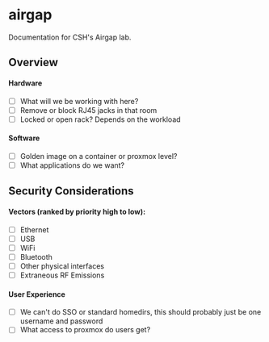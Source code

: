 # airgap
Documentation for CSH's Airgap lab.

## Overview

#### Hardware
- [ ] What will we be working with here?
- [ ] Remove or block RJ45 jacks in that room
- [ ] Locked or open rack? Depends on the workload

#### Software
- [ ] Golden image on a container or proxmox level?
- [ ] What applications do we want?

## Security Considerations

#### Vectors (ranked by priority high to low):
- [ ] Ethernet
- [ ] USB
- [ ] WiFi
- [ ] Bluetooth
- [ ] Other physical interfaces
- [ ] Extraneous RF Emissions

#### User Experience
- [ ] We can't do SSO or standard homedirs, this should probably just be one username and password
- [ ] What access to proxmox do users get?
